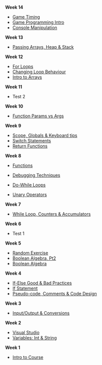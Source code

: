 
<!--
**Week 14**
- [34-Collision Detection & 2D Arrays](Markdown/34_boundary_collision_2d_arrays.md)

**Week 13**

- [30-Pass by Reference & Value](Markdown/30_pass_by_value_and_reference.md)
- [29-Assignment 4 Lab Day](Markdown/29_assign4_lab_day.md)
- [23-Nested Loops](Markdown/23_nested_loops_control.md)
- [22-Modulo, Typecasting & String Methods](Markdown/22_modulo_typecasting_string_methods.md)
- [20-TryParse](Markdown/20_try_parse.md)
- Not used??[10-If Else-If & Random Ints](Markdown/10_if_else-if_random.md)
- [26-Function Design & Default Params](Markdown/26_default_parameters.md)

-->

**Week 14**

- [Game Timing](Markdown/33_game_timing.md)
- [Game Programming Intro](Markdown/32_intro_game_programming.md)
- [Console Manipulation](Markdown/31_console_class_manipulation.md)


**Week 13**

- [Passing Arrays, Heap & Stack](Markdown/28_passing_arrays_heap_stack.md)



**Week 12**

- [For Loops](Markdown/16_5_for_loops.md)
- [Changing Loop Behaviour](Markdown/24_changing_loop_behaviour.md)
- [Intro to Arrays](Markdown/27_arrays.md)


**Week 11**

- Test 2

**Week 10**
- [Function Params vs Args](Markdown/25_passing_parameters_to_functions.md)



**Week 9**

- [Scope, Globals & Keyboard tips](Markdown/21_scope_globals_keyboard.md)
- [Switch Statements](Markdown/19_switch_statements.md)
- [Return Functions](Markdown/18_return_functions.md)

**Week 8**
- [Functions](Markdown/17_functions.md)

- [Debugging Techniques](Markdown/15_debugging.md)
- [Do-While Loops](Markdown/16_do_while_loops.md)
- [Unary Operators](Markdown/13_5_unary_operators.md)

**Week 7**

- [While Loop, Counters & Accumulators](Markdown/14_while_loop_counters_accumulators.md)

**Week 6**

- Test 1

**Week 5**

- [Random Exercise](Markdown/12_random_exercise.md)
- [Boolean Algebra, Pt2](Markdown/12_boolean_algebra_cont.md)
- [Boolean Algebra](Markdown/11_boolean_algebra.md)

**Week 4**

- [If-Else Good & Bad Practices](Markdown/09_if_else_bad_practices_magic_numbers.md)
- [If Statement](Markdown/08_if_statements.md)
- [Pseudo-code, Comments & Code Design](Markdown/07_pseudocode_comments_coding_process.md)


**Week 3** 
- [Input/Output & Conversions](Markdown/06_input_output_string_conversions.md)

**Week 2**
- [Visual Studio](Markdown/04_visualstudio.md)
- [Variables: Int & String](Markdown/05_variables_int_strings.md)

**Week 1**
<!--- [3-Computer Algorithms](Markdown/03_computer_algorithms.md)
- [2-Computational Thinking](Markdown/02_computational_thinking.md)-->
- [Intro to Course](Markdown/01_intro_to_the_course.md)

<!--
**Extra Learning**
